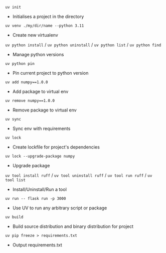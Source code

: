 `uv init`
- Initialises a project in the directory

`uv venv ./my/dir/name --python 3.11`
- Create new virtualenv

`uv python install` / `uv python uninstall` / `uv python list` / `uv python find`
- Manage python versions

`uv python pin` 
- Pin current project to python version

`uv add numpy==1.0.0`
- Add package to virtual env

`uv remove numpy==1.0.0`
- Remove package to virtual env

`uv sync`
- Sync env with requirements

`uv lock`
- Create lockfile for project's dependencies

`uv lock --upgrade-package numpy`
- Upgrade package

`uv tool install ruff` / `uv tool uninstall ruff` / `uv tool run ruff` / `uv tool list`
- Install/Uninstall/Run a tool

`uv run -- flask run -p 3000`
- Use UV to run any arbitrary script or package

`uv build`
- Build source distribution and binary distribution for project

`uv pip freeze > requirements.txt`
- Output requirements.txt

